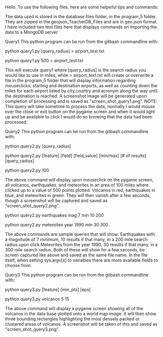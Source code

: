Hello.
To use the following files, here are some helpeful tips and commands:

The data used is stored in the database files folder, in the program_5 folder.
They are zipped in the geojson_TeacherDB_Files and are in geo.json format.
I have included two text files here that displays commands on importing the
data to a MongoDB server.



Query1
This python program can be run from the gitbash commandline with:

python query1.py [query_radius] > airport_test.txt

python query1.py 500 > airport_test.txt

This will execute query1 where [query_radius] is the search radius
you would like to use in miles, while > airport_text.txt will create
or overwrite a file in the program_5 folder that will display information
regarding mouseclicks, starting and destination airports, as well as counting
down the miles for each airport listed by city,country and acronym along the
way until the destination is reached. A screenshot image will be generated
upon completion of processing and is saved as "screen_shot_query1.png".
NOTE: This query will take sometime to process the data, normally I would
mouse over the close or exit button on the pygame screen and when it would
light up and be available to click I would do so knowing that the data had been
processed.



Query2
This python program can be run from the gitbash commandline with:

python query2.py [query_radius]

python query2.py [feature] [field] [field_value] [min/max] [# of results] [query_radius]

python query2.py 100

The above command will display upon mouseclick on the pygame screen, all volcanos, earthquakes,
and meteorites in an area of 100 miles where clicked up to a value of 500 points plotted.
Volcanos in red, earthquakes in blue, and meteorites in green. They will then vanish after a few
seconds, though a screenshot will be captured and saved as "screen_shot_query2.png".

python query2.py earthquakes mag 7 min 10 200

python query2.py meteroites year 1990 min 30 300

The above commands are sample queries that will show:
Earthquakes with a magnitude of 7 minimum, 10 results if that many, in a 200 mile search radius upon click
Meteorites from the year 1990, 30 results if that many, in a 300 mile search radius.
Both of these will show for a few seconds, be screen captured like above and saved as the same file name.
In the file itself, when setting sys.argv[x] to variables there are more available fields to choose from.


Query3
This python program can be run from the gitbash commandline with:

python query3.py [feature] [min_pts] [eps]

python query3.py volcanos 5 15

The above command will display a pygame screen showing all of the volcanos in the data base
plotted onto a world map image. It will then show three bounding rectangles highlighting the
most densely packed or clustered areas of volcanos. A screenshot will be taken of this and
saved as "screen_shot_query3.png".

